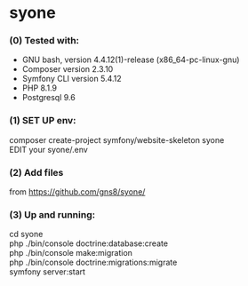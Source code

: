 # syone

### (0) Tested with:
* GNU bash, version 4.4.12(1)-release (x86_64-pc-linux-gnu)
* Composer version 2.3.10
* Symfony CLI version 5.4.12
* PHP 8.1.9
* Postgresql 9.6

### (1) SET UP env:
composer create-project symfony/website-skeleton syone  
EDIT your syone/.env

### (2) Add files
from https://github.com/gns8/syone/  

### (3) Up and running:
cd syone  
php ./bin/console doctrine:database:create  
php ./bin/console make:migration  
php ./bin/console doctrine:migrations:migrate  
symfony server:start  
